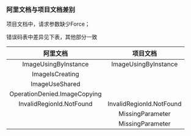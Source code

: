 ### 阿里文档与项目文档差别

项目文档中，请求参数缺少Force；

错误码表中差异见下表，其他部分一致

|阿里文档|项目文档|
|:-:|:-:|
|ImageUsingByInstance|ImageUsingByInstance|
|ImageIsCreating||
|ImageUseShared||
|OperationDenied.ImageCopying||
|InvalidRegionId.NotFound|InvalidRegionId.NotFound|
||MissingParameter|
||MissingParameter|
